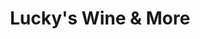 ---
title: "Lucky's Wine & More"
url: /hudson/luckys-wine-und-more-brakke-drive/
shop: Spirituosen
---